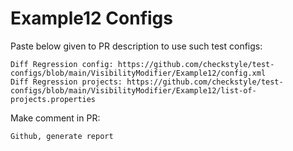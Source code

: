 # Example12 Configs
Paste below given to PR description to use such test configs:
```
Diff Regression config: https://github.com/checkstyle/test-configs/blob/main/VisibilityModifier/Example12/config.xml
Diff Regression projects: https://github.com/checkstyle/test-configs/blob/main/VisibilityModifier/Example12/list-of-projects.properties
```
Make comment in PR:
```
Github, generate report
```
